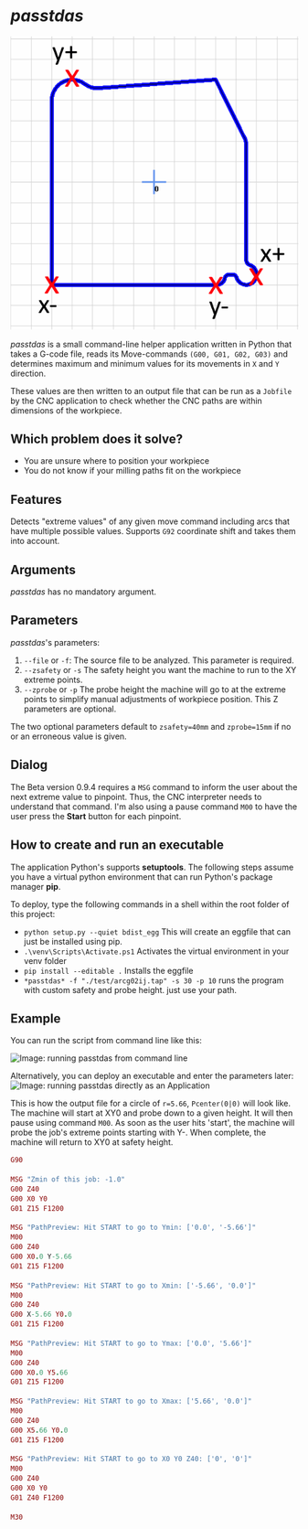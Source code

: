 # *passtdas*
![Image: A symbolic image of what *passtdas* does](/assets/passtdas.png)

*passtdas* is a small command-line helper application written in Python that takes a G-code file,
reads its Move-commands `(G00, G01, G02, G03)` and determines maximum and
minimum values for its movements in `X` and `Y` direction.

These values are then written to an output file that can be run as a `Jobfile`
by the CNC application to check whether the CNC paths are within dimensions of the workpiece.

## Which problem does it solve?
- You are unsure where to position your workpiece
- You do not know if your milling paths fit on the workpiece

## Features
Detects "extreme values" of any given move command including arcs that have
multiple possible values. Supports `G92` coordinate shift and takes them into account.

## Arguments
*passtdas* has no mandatory argument.

## Parameters
*passtdas*'s parameters:
1. `--file` or `-f`: The source file to be analyzed. This parameter is required.
2. `--zsafety` or `-s` The safety height you want the machine to run to the XY extreme points.
3. `--zprobe` or `-p` The probe height the machine will go to at the extreme points to simplify manual adjustments
of workpiece position.
This Z parameters are optional. 

The two optional parameters default to `zsafety=40mm` and `zprobe=15mm` if no or an erroneous value is given.

## Dialog
The Beta version 0.9.4 requires a `MSG` command to inform the user about the next 
extreme value to pinpoint. Thus, the CNC interpreter needs to understand that command.
I'm also using a pause command `M00` to have the user press the **Start** button for each pinpoint.

## How to create and run an executable
The application Python's supports **setuptools**. The following steps assume you have a virtual python environment that
can run Python's package manager **pip**.

To deploy, type the following commands in a shell within the root folder of this project:
- `python setup.py --quiet bdist_egg` This will create an eggfile that can just be installed using pip.
- `.\venv\Scripts\Activate.ps1` Activates the virtual environment in your venv folder
- `pip install --editable .` Installs the eggfile
- `*passtdas* -f "./test/arcg02ij.tap" -s 30 -p 10` runs the program with custom safety and probe height. just use your path.

## Example
You can run the script from command line like this:

![Image: running *passtdas* from command line](/assets/example_executefromconsole.jpg)

Alternatively, you can deploy an executable and enter the parameters later:
![Image: running *passtdas* directly as an Application](/assets/example_executeasapp.jpg)

This is how the output file for a circle of `r=5.66`, `Pcenter(0|0)` will look like.
The machine will start at XY0 and probe down to a given height. It will then pause using command `M00`.
As soon as the user hits 'start', the machine will probe the job's extreme points starting with Y-.
When complete, the machine will return to XY0 at safety height.
```ruby
G90

MSG "Zmin of this job: -1.0"
G00 Z40
G00 X0 Y0
G01 Z15 F1200

MSG "PathPreview: Hit START to go to Ymin: ['0.0', '-5.66']"
M00
G00 Z40
G00 X0.0 Y-5.66
G01 Z15 F1200

MSG "PathPreview: Hit START to go to Xmin: ['-5.66', '0.0']"
M00
G00 Z40
G00 X-5.66 Y0.0
G01 Z15 F1200

MSG "PathPreview: Hit START to go to Ymax: ['0.0', '5.66']"
M00
G00 Z40
G00 X0.0 Y5.66
G01 Z15 F1200

MSG "PathPreview: Hit START to go to Xmax: ['5.66', '0.0']"
M00
G00 Z40
G00 X5.66 Y0.0
G01 Z15 F1200

MSG "PathPreview: Hit START to go to X0 Y0 Z40: ['0', '0']"
M00
G00 Z40
G00 X0 Y0
G01 Z40 F1200

M30
```
